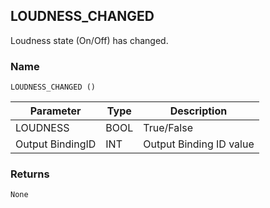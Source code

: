 ## LOUDNESS\_CHANGED

Loudness state (On/Off) has changed.


### Name

`LOUDNESS_CHANGED ()`


| Parameter        | Type | Description             |
| ---------------- | ---- | ----------------------- |
| LOUDNESS         | BOOL | True/False              |
| Output BindingID | INT  | Output Binding ID value |


### Returns

`None`
